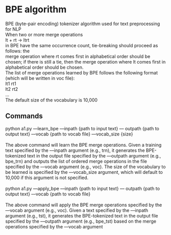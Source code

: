 # BPE algorithm
BPE (byte-pair encoding) tokenizer algorithm used for text preprocessing for NLP<br />
When two or more merge operations<br />
lt + rt → ltrt<br />
in BPE have the same occurrence count, tie-breaking should proceed as follows: the<br />
merge operation where rt comes first in alphabetical order should be chosen; if there is still a tie, then the merge operation where lt comes first in alphabetical order should be chosen.<br />
The list of merge operations learned by BPE follows the following format (which will be written in voc file):<br />
lt1 rt1<br />
lt2 rt2<br />
...<br />
The default size of the vocabulary is 10,000<br />
## Commands
python a1.py ––learn_bpe ––inpath {path to input text} ––
outpath {path to output text} ––vocab {path to vocab file}
––vocab_size {size}<br /><br />
The above command will learn the BPE merge operations. Given a training text specified by the ––inpath argument (e.g., trn), it generates the BPE-tokenized text in the output file specified by the ––outpath argument (e.g., bpe_trn) and outputs the list of ordered merge operations in the file specified by the ––vocab argument (e.g., voc). The size of the vocabulary to be learned is specified by the ––vocab_size argument, which will default to 10,000 if this argument is not specified.<br /><br />
python a1.py ––apply_bpe ––inpath {path to input text} ––
outpath {path to output text} ––vocab {path to vocab file}<br /><br />
The above command will apply the BPE merge operations specified by the ––vocab argument (e.g., voc). Given a text specified by the ––inpath argument (e.g., tst), it generates the BPE-tokenized text in the output file specified by the ––outpath argument (e.g., bpe_tst) based on the merge operations specified by the ––vocab argument

